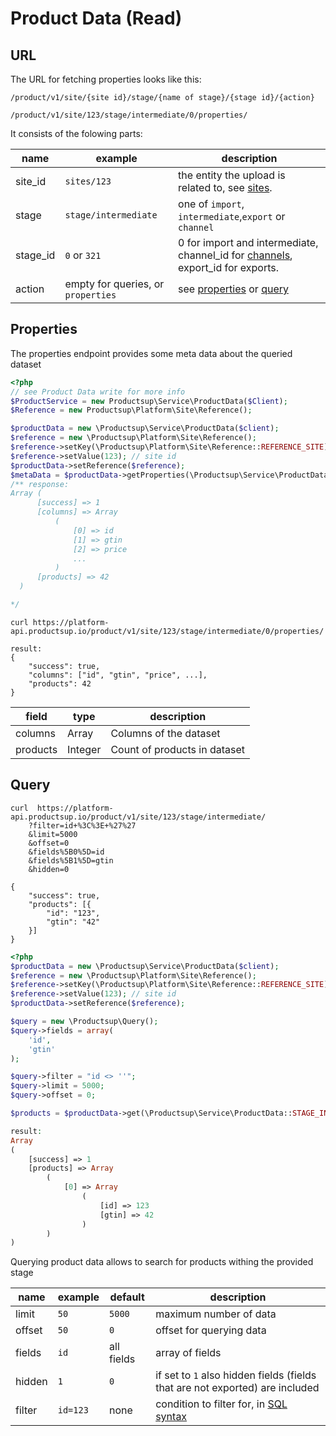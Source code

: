 # Product Data (Read)

## URL
The URL for fetching properties looks like this:

`/product/v1/site/{site id}/stage/{name of stage}/{stage id}/{action}`

`/product/v1/site/123/stage/intermediate/0/properties/`

It consists of the folowing parts:

name | example | description
---- | ------- | -----------
site_id | `sites/123`| the entity the upload is related to, see [sites](#sites).
stage | `stage/intermediate` | one of `import`, `intermediate`,`export` or `channel`
stage_id | `0` or `321` | 0 for import and intermediate, channel_id for [channels](#channels), export_id for exports.
action | empty for queries, or `properties` | see [properties](#properties) or [query](#query) 


## Properties
The properties endpoint provides some meta data about the queried dataset

```php
<?php
// see Product Data write for more info
$ProductService = new Productsup\Service\ProductData($Client);
$Reference = new Productsup\Platform\Site\Reference();

$productData = new \Productsup\Service\ProductData($client);
$reference = new \Productsup\Platform\Site\Reference();
$reference->setKey(\Productsup\Platform\Site\Reference::REFERENCE_SITE);
$reference->setValue(123); // site id
$productData->setReference($reference);
$metaData = $productData->getProperties(\Productsup\Service\ProductData::STAGE_INTERMEDIATE,0);
/** response: 
Array (
      [success] => 1
      [columns] => Array
          (
              [0] => id
              [1] => gtin
              [2] => price
              ...
          )
      [products] => 42
  )

*/
```

```shell
curl https://platform-api.productsup.io/product/v1/site/123/stage/intermediate/0/properties/
```
```shell
result: 
{
    "success": true,
    "columns": ["id", "gtin", "price", ...],
    "products": 42
}
```

field | type | description
----- | ---- | -----------
columns | Array | Columns of the dataset
products | Integer | Count of products in dataset

## Query

```shell
curl  https://platform-api.productsup.io/product/v1/site/123/stage/intermediate/
    ?filter=id+%3C%3E+%27%27
    &limit=5000
    &offset=0
    &fields%5B0%5D=id
    &fields%5B1%5D=gtin
    &hidden=0
```

```shell
{
    "success": true,
    "products": [{
        "id": "123",
        "gtin": "42"
    }]
}
```

```php
<?php
$productData = new \Productsup\Service\ProductData($client);
$reference = new \Productsup\Platform\Site\Reference();
$reference->setKey(\Productsup\Platform\Site\Reference::REFERENCE_SITE);
$reference->setValue(123); // site id
$productData->setReference($reference);

$query = new \Productsup\Query();
$query->fields = array(
    'id',
    'gtin'
);

$query->filter = "id <> ''";
$query->limit = 5000;
$query->offset = 0;

$products = $productData->get(\Productsup\Service\ProductData::STAGE_INTERMEDIATE,0,$query);
```

```php
result:
Array
(
    [success] => 1
    [products] => Array
        (
            [0] => Array
                (
                    [id] => 123
                    [gtin] => 42
                )
        )
)
```

Querying product data allows to search for products withing the provided stage

name | example | default | description
---- | ------- | ------- | -----------
limit | `50` | `5000` | maximum number of data
offset | `50` | `0` |  offset for querying data
fields | `id` | all fields |  array of fields
hidden | `1` | `0` | if set to `1` also hidden fields (fields that are not exported) are included
filter | `id=123` | none | condition to filter for, in [SQL syntax](http://www.tutorialspoint.com/sql/sql-operators.htm)
